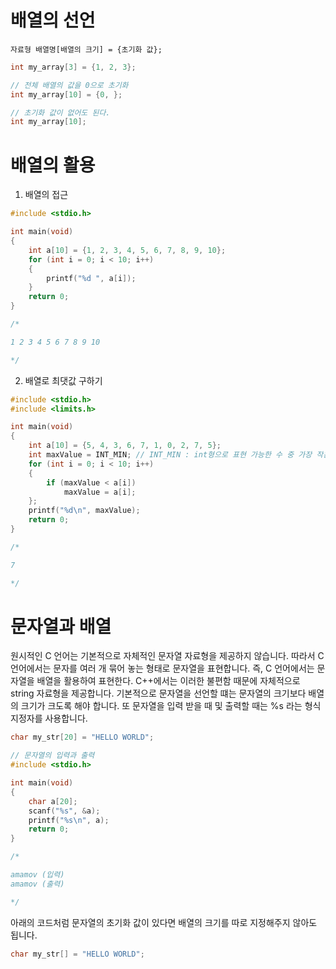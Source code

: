 # 배열의 선언

`자료형 배열명[배열의 크기] = {초기화 값};`

```cpp
int my_array[3] = {1, 2, 3};

// 전체 배열의 값을 0으로 초기화
int my_array[10] = {0, };

// 초기화 값이 없어도 된다.
int my_array[10];
```

# 배열의 활용

1. 배열의 접근

```cpp
#include <stdio.h>

int main(void)
{
    int a[10] = {1, 2, 3, 4, 5, 6, 7, 8, 9, 10};
    for (int i = 0; i < 10; i++)
    {
        printf("%d ", a[i]);
    }
    return 0;
}

/*

1 2 3 4 5 6 7 8 9 10

*/
```

2. 배열로 최댓값 구하기

```cpp
#include <stdio.h>
#include <limits.h>

int main(void)
{
    int a[10] = {5, 4, 3, 6, 7, 1, 0, 2, 7, 5};
    int maxValue = INT_MIN; // INT_MIN : int형으로 표현 가능한 수 중 가장 작은 값
    for (int i = 0; i < 10; i++)
    {
        if (maxValue < a[i])
            maxValue = a[i];
    };
    printf("%d\n", maxValue);
    return 0;
}

/*

7

*/
```

# 문자열과 배열

원시적인 C 언어는 기본적으로 자체적인 문자열 자료형을 제공하지 않습니다. 따라서 C 언어에서는 문자를 여러 개 묶어 놓는 형태로 문자열을 표현합니다. 즉, C 언어에서는 문자열을 배열을 활용하여 표현한다. C++에서는 이러한 불편함 때문에 자체적으로 string 자료형을 제공합니다. 기본적으로 문자열을 선언할 떄는 문자열의 크기보다 배열의 크기가 크도록 해야 합니다. 또 문자열을 입력 받을 때 및 출력할 때는 %s 라는 형식 지정자를 사용합니다.

```cpp
char my_str[20] = "HELLO WORLD";
```

```cpp
// 문자열의 입력과 출력
#include <stdio.h>

int main(void)
{
    char a[20];
    scanf("%s", &a);
    printf("%s\n", a);
    return 0;
}

/*

amamov (입력)
amamov (출력)

*/
```

아래의 코드처럼 문자열의 초기화 값이 있다면 배열의 크기를 따로 지정해주지 않아도 됩니다.

```cpp
char my_str[] = "HELLO WORLD";
```
